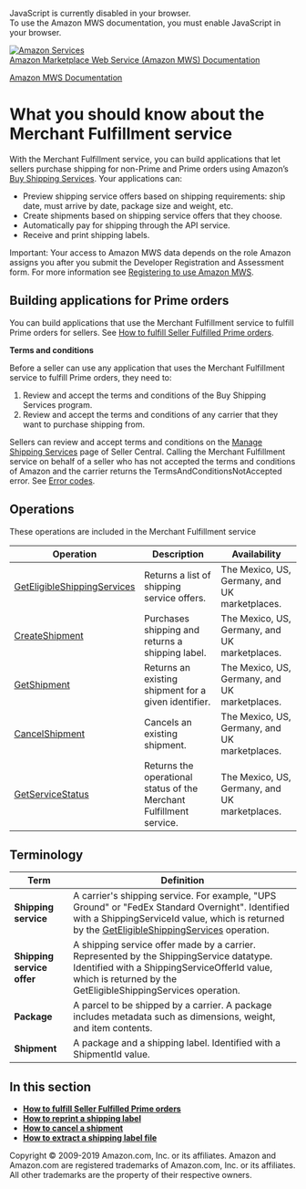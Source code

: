 <div id="MWSDX_noscript">

JavaScript is currently disabled in your browser.  
To use the Amazon MWS documentation, you must enable JavaScript in your
browser.

</div>

<div id="MWSDX_divtop">

[![Amazon
Services](https://images-na.ssl-images-amazon.com/images/G/08/mwsportal/fr_FR/amazonservices.gif
"Amazon Services")](http://services.amazon.fr)  
<span id="MWSDX_titlebar">[Amazon Marketplace Web Service (Amazon MWS)
Documentation](https://developer.amazonservices.fr/gp/mws/docs.html)</span>

</div>

<div id="MWSDX_divbottom">

<div id="MWSDX_divleft">

<div id="MWSDX_toc">

</div>

</div>

<div id="MWSDX_divright">

<div id="MWSDX_content">

<span id="MWSDX_breadcrumbs">[Amazon MWS
Documentation](https://developer.amazonservices.fr/gp/mws/docs.html)</span>

<div id="MerchFulfill_Overview" class="nested0">

# What you should know about the Merchant Fulfillment service

<div class="body">

<div class="section">

With the <span class="ph">Merchant Fulfillment service</span>, you can
build applications that let sellers purchase shipping for non-Prime and
Prime orders using Amazon’s [Buy Shipping
Services](https://sellercentral.amazon.co.uk/gp/help/200202220). Your
applications can:

  - Preview shipping service offers based on shipping requirements: ship
    date, must arrive by date, package size and weight, etc.
  - Create shipments based on shipping service offers that they choose.
  - Automatically pay for shipping through the API service.
  - Receive and print shipping labels.

<div class="note important">

<span class="importanttitle">Important:</span> Your access to
<span class="ph">Amazon MWS</span> data depends on the role Amazon
assigns you after you submit the <span class="ph">Developer Registration
and Assessment form</span>. For more information see [Registering to use
Amazon MWS](../dev_guide/DG_Registering.md#DG_Registering).

</div>

</div>

<div class="section">

## Building applications for Prime orders

You can build applications that use the <span class="ph">Merchant
Fulfillment service</span> to fulfill Prime orders for sellers. See [How
to fulfill Seller Fulfilled Prime
orders](MerchFulfill_HowToUseForPrime.md).

**Terms and conditions**

Before a seller can use any application that uses the
<span class="ph">Merchant Fulfillment service</span> to fulfill Prime
orders, they need to:

1.  Review and accept the terms and conditions of the Buy Shipping
    Services program.
2.  Review and accept the terms and conditions of any carrier that they
    want to purchase shipping from.

Sellers can review and accept terms and conditions on the [Manage
Shipping
Services](https://sellercentral.amazon.co.uk/gp/shipping-manager/terms-and-conditions.html/ref=ag_xx_cont_201950090)
page of Seller Central. Calling the Merchant Fulfillment service on
behalf of a seller who has not accepted the terms and conditions of
Amazon and the carrier returns the
<span class="keyword parmname">TermsAndConditionsNotAccepted</span>
error. See [Error codes](MerchFulfill_ErrorCodes.md).

</div>

<div class="section">

## Operations

These operations are included in the <span class="ph">Merchant
Fulfillment
service</span>

<div class="tablenoborder">

| Operation                                                                                                                                        | Description                                                                                                         | Availability                                                          |
| ------------------------------------------------------------------------------------------------------------------------------------------------ | ------------------------------------------------------------------------------------------------------------------- | --------------------------------------------------------------------- |
| [GetEligibleShippingServices](MerchFulfill_GetEligibleShippingServices.md "Returns a list of shipping service offers.")                        | <span class="ph">Returns a list of shipping service offers.</span>                                                  | <span class="ph">The Mexico, US, Germany, and UK marketplaces.</span> |
| [CreateShipment](MerchFulfill_CreateShipment.md)                                                                                               | <span class="ph">Purchases shipping and returns a shipping label.</span>                                            | <span class="ph">The Mexico, US, Germany, and UK marketplaces.</span> |
| [GetShipment](MerchFulfill_GetShipment.md "Returns an existing shipment for a given identifier.")                                              | <span class="ph">Returns an existing shipment for a given identifier.</span>                                        | <span class="ph">The Mexico, US, Germany, and UK marketplaces.</span> |
| [CancelShipment](MerchFulfill_CancelShipment.md "Cancels an existing shipment.")                                                               | <span class="ph">Cancels an existing shipment.</span>                                                               | <span class="ph">The Mexico, US, Germany, and UK marketplaces.</span> |
| [GetServiceStatus](../fba_outbound/MWS_GetServiceStatus.md "Returns the operational status of the Fulfillment Outbound Shipment API section.") | <span class="ph">Returns the operational status of the <span class="ph">Merchant Fulfillment service</span>.</span> | <span class="ph">The Mexico, US, Germany, and UK marketplaces.</span> |

</div>

</div>

<div id="MerchFulfill_Overview__Terminology" class="section">

## Terminology

<div class="tablenoborder">

| Term                       | Definition                                                                                                                                                                                                                                                                                                                                        |
| -------------------------- | ------------------------------------------------------------------------------------------------------------------------------------------------------------------------------------------------------------------------------------------------------------------------------------------------------------------------------------------------- |
| **Shipping service**       | A carrier's shipping service. For example, "UPS Ground" or "FedEx Standard Overnight". Identified with a <span class="keyword parmname">ShippingServiceId</span> value, which is returned by the [GetEligibleShippingServices](MerchFulfill_GetEligibleShippingServices.md "Returns a list of shipping service offers.") operation.             |
| **Shipping service offer** | <span class="ph">A shipping service offer made by a carrier.</span> Represented by the <span class="keyword parmname">ShippingService</span> datatype. Identified with a <span class="keyword parmname">ShippingServiceOfferId</span> value, which is returned by the <span class="keyword apiname">GetEligibleShippingServices</span> operation. |
| **Package**                | A parcel to be shipped by a carrier. A package includes metadata such as dimensions, weight, and item contents.                                                                                                                                                                                                                                   |
| **Shipment**               | A package and a shipping label. Identified with a <span class="keyword parmname">ShipmentId</span> value.                                                                                                                                                                                                                                         |

</div>

</div>

</div>

<div class="related-links">

## In this section

  - **[How to fulfill Seller Fulfilled Prime
    orders](../merch_fulfill/MerchFulfill_HowToUseForPrime.md)**  
  - **[How to reprint a shipping
    label](../merch_fulfill/MerchFulfill_HowToGetNewShippingLabel.md)**  
  - **[How to cancel a
    shipment](../merch_fulfill/MerchFulfill_HowToCancelShipment.md)**  
  - **[How to extract a shipping label
    file](../merch_fulfill/MerchFulfill_HowToExtractShippingLabel.md)**  

</div>

</div>

<div id="MWSDX_footer">

Copyright © 2009-2019 Amazon.com, Inc. or its affiliates. Amazon and
Amazon.com are registered trademarks of Amazon.com, Inc. or its
affiliates. All other trademarks are the property of their respective
owners.

</div>

</div>

</div>

<div style="clear: both;">

</div>

</div>
